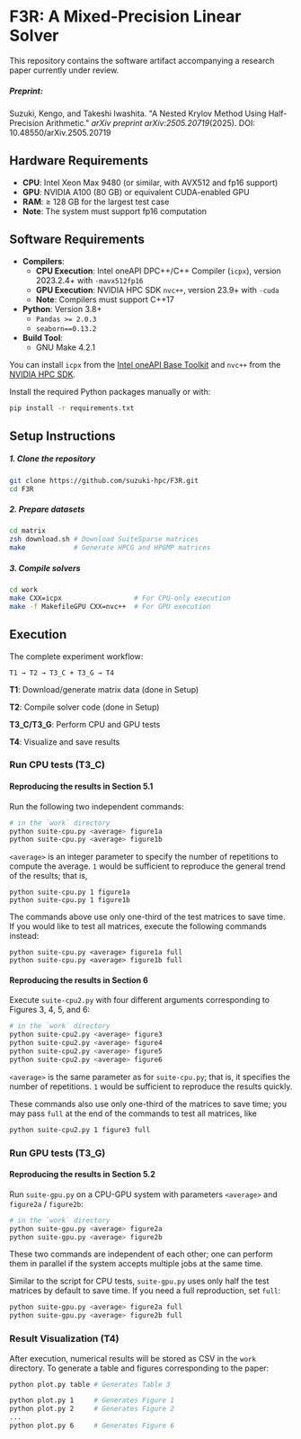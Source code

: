 # F3R: A Mixed-Precision Linear Solver

This repository contains the software artifact accompanying a research paper currently under review.

##### Preprint:

Suzuki, Kengo, and Takeshi Iwashita. "A Nested Krylov Method Using Half-Precision Arithmetic." *arXiv preprint arXiv:2505.20719*(2025). DOI: 10.48550/arXiv.2505.20719

## Hardware Requirements

- **CPU**: Intel Xeon Max 9480 (or similar, with AVX512 and fp16 support)
- **GPU**: NVIDIA A100 (80 GB) or equivalent CUDA-enabled GPU
- **RAM**: ≥ 128 GB for the largest test case
- **Note**: The system must support fp16 computation

## Software Requirements

- **Compilers**:
  - **CPU Execution**: Intel oneAPI DPC++/C++ Compiler (`icpx`), version 2023.2.4+ with `-mavx512fp16`
  - **GPU Execution**: NVIDIA HPC SDK `nvc++`, version 23.9+ with `-cuda`
  - **Note**: Compilers must support C++17
- **Python**: Version 3.8+
  - `Pandas >= 2.0.3`
  - `seaborn==0.13.2`
- **Build Tool**:
  - GNU Make 4.2.1

You can install `icpx` from the [Intel oneAPI Base Toolkit](https://www.intel.com/content/www/us/en/developer/tools/oneapi/base-toolkit-download.html) and `nvc++` from the [NVIDIA HPC SDK](https://developer.nvidia.com/nvidia-hpc-sdk-239-downloads).

Install the required Python packages manually or with:

```bash
pip install -r requirements.txt
```

## Setup Instructions

##### 1. Clone the repository

```bash
git clone https://github.com/suzuki-hpc/F3R.git
cd F3R
```

##### 2. Prepare datasets

```zsh
cd matrix
zsh download.sh # Download SuiteSparse matrices
make            # Generate HPCG and HPGMP matrices
```

##### 3. Compile solvers

```bash
cd work
make CXX=icpx                  # For CPU-only execution
make -f MakefileGPU CXX=nvc++  # For GPU execution
```

## Execution

The complete experiment workflow:

```
T1 → T2 → T3_C + T3_G → T4
```

**T1**: Download/generate matrix data (done in Setup)

**T2**: Compile solver code (done in Setup)

**T3_C/T3_G**: Perform CPU and GPU tests

**T4**: Visualize and save results

### Run CPU tests (T3_C)

#### Reproducing the results in Section 5.1

Run the following two independent commands:

```bash
# in the `work` directory
python suite-cpu.py <average> figure1a
python suite-cpu.py <average> figure1b
```

`<average>` is an integer parameter to specify the number of repetitions to compute the average. `1` would be sufficient to reproduce the general trend of the results; that is,

```
python suite-cpu.py 1 figure1a
python suite-cpu.py 1 figure1b
```

The commands above use only one-third of the test matrices to save time. If you would like to test all matrices, execute the following commands instead:

```
python suite-cpu.py <average> figure1a full
python suite-cpu.py <average> figure1b full
```

#### Reproducing the results in Section 6

Execute `suite-cpu2.py` with four different arguments corresponding to Figures 3, 4, 5, and 6:

```bash
# in the `work` directory
python suite-cpu2.py <average> figure3
python suite-cpu2.py <average> figure4
python suite-cpu2.py <average> figure5
python suite-cpu2.py <average> figure6
```

`<average>` is the same parameter as for `suite-cpu.py`; that is, it specifies the number of repetitions. `1` would be sufficient to reproduce the results quickly.

These commands also use only one-third of the matrices to save time; you may pass `full` at the end of the commands to test all matrices, like 

```bash
python suite-cpu2.py 1 figure3 full
```

### Run GPU tests (T3_G)

#### Reproducing the results in Section 5.2

Run `suite-gpu.py` on a CPU-GPU system with parameters `<average>` and `figure2a` / `figure2b`:

```bash
# in the `work` directory
python suite-gpu.py <average> figure2a
python suite-gpu.py <average> figure2b
```

These two commands are independent of each other; one can perform them in parallel if the system accepts multiple jobs at the same time.

Similar to the script for CPU tests, `suite-gpu.py` uses only half the test matrices by default to save time. If you need a full reproduction, set `full`:

```bash
python suite-gpu.py <average> figure2a full
python suite-gpu.py <average> figure2b full
```

### Result Visualization (T4)

After execution, numerical results will be stored as CSV in the `work` directory. To generate a table and figures corresponding to the paper:

```zsh
python plot.py table # Generates Table 3

python plot.py 1     # Generates Figure 1
python plot.py 2     # Generates Figure 2
...
python plot.py 6     # Generates Figure 6
```

